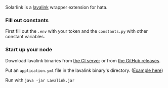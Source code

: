 Solarlink is a [lavalink](https://github.com/freyacodes/Lavalink) wrapper extension for hata.

### Fill out constants

First fill out the `.env` with your token and the `constants.py` with other constant variables.

### Start up your node

Download lavalink binaries from
[the CI server](https://ci.fredboat.com/viewLog.html?buildId=lastSuccessful&buildTypeId=Lavalink_Build&tab=artifacts&guest=1)
or from [the GitHub releases](https://github.com/freyacodes/Lavalink/releases).

Put an `application.yml` file in the lavalink binary's directory.
([Example here](https://github.com/freyacodes/Lavalink/blob/master/LavalinkServer/application.yml.example))

Run with `java -jar Lavalink.jar`
